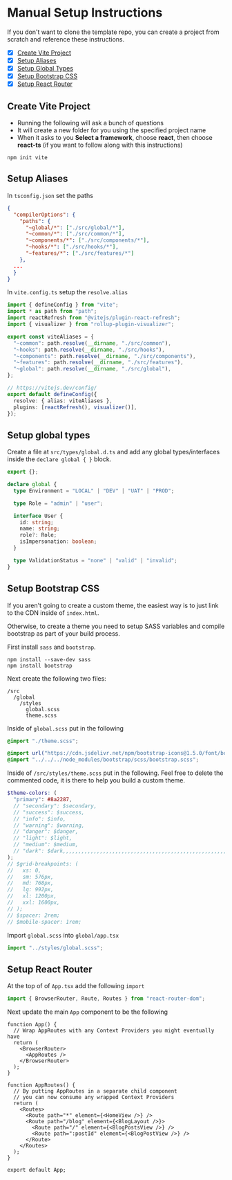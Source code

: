 # Manual Setup Instructions

If you don't want to clone the template repo, you can create a project from scratch and reference these instructions.

- [x] [Create Vite Project](#create-vite-project)
- [x] [Setup Aliases](#setup-aliases)
- [x] [Setup Global Types](#setup-global-types)
- [x] [Setup Bootstrap CSS](#setup-bootstrap-css)
- [x] [Setup React Router](#setup-react-router)

## Create Vite Project

- Running the following will ask a bunch of questions
- It will create a new folder for you using the specified project name
- When it asks to you **Select a framework**, choose **react**, then choose **react-ts** (if you want to follow along with this instructions)

```
npm init vite
```

## Setup Aliases

In `tsconfig.json` set the paths

```json
{
  "compilerOptions": {
    "paths": {
      "~global/*": ["./src/global/*"],
      "~common/*": ["./src/common/*"],
      "~components/*": ["./src/components/*"],
      "~hooks/*": ["./src/hooks/*"],
      "~features/*": ["./src/features/*"]
    },
  ...
  }
}
```

In `vite.config.ts` setup the `resolve.alias`

```ts
import { defineConfig } from "vite";
import * as path from "path";
import reactRefresh from "@vitejs/plugin-react-refresh";
import { visualizer } from "rollup-plugin-visualizer";

export const viteAliases = {
  "~common": path.resolve(__dirname, "./src/common"),
  "~hooks": path.resolve(__dirname, "./src/hooks"),
  "~components": path.resolve(__dirname, "./src/components"),
  "~features": path.resolve(__dirname, "./src/features"),
  "~global": path.resolve(__dirname, "./src/global"),
};

// https://vitejs.dev/config/
export default defineConfig({
  resolve: { alias: viteAliases },
  plugins: [reactRefresh(), visualizer()],
});
```

## Setup global types

Create a file at `src/types/global.d.ts` and add any global types/interfaces inside the `declare global { }` block.

```ts
export {};

declare global {
  type Environment = "LOCAL" | "DEV" | "UAT" | "PROD";

  type Role = "admin" | "user";

  interface User {
    id: string;
    name: string;
    role?: Role;
    isImpersonation: boolean;
  }

  type ValidationStatus = "none" | "valid" | "invalid";
}
```

## Setup Bootstrap CSS

If you aren't going to create a custom theme, the easiest way is to just link to the CDN inside of `index.html`.

Otherwise, to create a theme you need to setup SASS variables and compile bootstrap as part of your build process.

First install `sass` and `bootstrap`.

```
npm install --save-dev sass
npm install bootstrap
```

Next create the following two files:

```
/src
  /global
    /styles
      global.scss
      theme.scss
```

Inside of `global.scss` put in the following

```scss
@import "./theme.scss";

@import url("https://cdn.jsdelivr.net/npm/bootstrap-icons@1.5.0/font/bootstrap-icons.css");
@import "../../../node_modules/bootstrap/scss/bootstrap.scss";
```

Inside of `/src/styles/theme.scss` put in the following. Feel free to delete the commented code, it is there to help you build a custom theme.

```scss
$theme-colors: (
  "primary": #8a2287,
  // "secondary": $secondary,
  // "success": $success,
  // "info": $info,
  // "warning": $warning,
  // "danger": $danger,
  // "light": $light,
  // "medium": $medium,
  // "dark": $dark,,,,,,,,,,,,,,,,,,,,,,,,,,,,,,,,,,,,,,,,,,,,,,,,,,,,,,,,,,,,,,
);
// $grid-breakpoints: (
//   xs: 0,
//   sm: 576px,
//   md: 768px,
//   lg: 992px,
//   xl: 1200px,
//   xxl: 1600px,
// );
// $spacer: 2rem;
// $mobile-spacer: 1rem;
```

Import `global.scss` into `global/app.tsx`

```ts
import "../styles/global.scss";
```

## Setup React Router

At the top of of `App.tsx` add the following `import`

```js
import { BrowserRouter, Route, Routes } from "react-router-dom";
```

Next update the main `App` component to be the following

```tsx
function App() {
  // Wrap AppRoutes with any Context Providers you might eventually have
  return (
    <BrowserRouter>
      <AppRoutes />
    </BrowserRouter>
  );
}

function AppRoutes() {
  // By putting AppRoutes in a separate child component
  // you can now consume any wrapped Context Providers
  return (
    <Routes>
      <Route path="*" element={<HomeView />} />
      <Route path="/blog" element={<BlogLayout />}>
        <Route path="/" element={<BlogPostsView />} />
        <Route path=":postId" element={<BlogPostView />} />
      </Route>
    </Routes>
  );
}

export default App;
```
